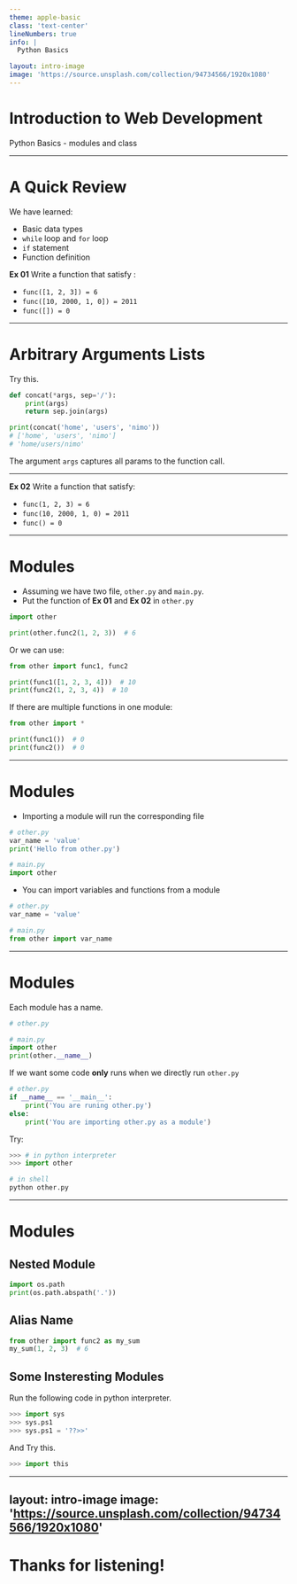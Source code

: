 ```yaml
---
theme: apple-basic
class: 'text-center'
lineNumbers: true
info: |
  Python Basics

layout: intro-image
image: 'https://source.unsplash.com/collection/94734566/1920x1080'
---
```


# Introduction to Web Development

Python Basics - modules and class

---

# A Quick Review

We have learned:

- Basic data types
- `while` loop and `for` loop
- `if` statement
- Function definition

**Ex 01** Write a function that satisfy :

- `func([1, 2, 3]) = 6`
- `func([10, 2000, 1, 0]) = 2011`
- `func([]) = 0`

---

# Arbitrary Arguments Lists

Try this.

```python
def concat(*args, sep='/'):
    print(args)
    return sep.join(args)

print(concat('home', 'users', 'nimo'))  
# ['home', 'users', 'nimo']
# 'home/users/nimo'
```

The argument `args` captures all params to the function call.

<hr>

**Ex 02** Write a function that satisfy:

- `func(1, 2, 3) = 6`
- `func(10, 2000, 1, 0) = 2011`
- `func() = 0`

---

# Modules

- Assuming we have two file, `other.py` and `main.py`.
- Put the function of **Ex 01** and **Ex 02** in `other.py`

```python
import other

print(other.func2(1, 2, 3))  # 6
```

Or we can use:

```python
from other import func1, func2

print(func1([1, 2, 3, 4]))  # 10
print(func2(1, 2, 3, 4))  # 10
```

If there are multiple functions in one module:

```python
from other import *

print(func1())  # 0
print(func2())  # 0
```

---

# Modules

- Importing a module will run the corresponding file

```python
# other.py
var_name = 'value'
print('Hello from other.py')

# main.py
import other
```

- You can import variables and functions from a module

```python
# other.py
var_name = 'value'

# main.py
from other import var_name
```

---

# Modules

Each module has a name.

```python
# other.py

# main.py
import other
print(other.__name__)
```

If we want some code **only** runs when we directly run `other.py`

```python
# other.py
if __name__ == '__main__':
    print('You are runing other.py')
else:
    print('You are importing other.py as a module')
```

Try:

<div grid="~ cols-2 gap-4">

```python
>>> # in python interpreter
>>> import other
```

```bash
# in shell
python other.py
```

</div>

---

# Modules

## Nested Module

```python
import os.path
print(os.path.abspath('.'))
```

## Alias Name

```python
from other import func2 as my_sum
my_sum(1, 2, 3)  # 6
```

## Some Insteresting Modules

Run the following code in python interpreter.

```python
>>> import sys
>>> sys.ps1
>>> sys.ps1 = '??>>'
```

And Try this.

```python
>>> import this
```

---
layout: intro-image
image: 'https://source.unsplash.com/collection/94734566/1920x1080'
---

# Thanks for listening!
